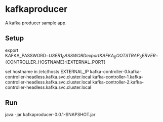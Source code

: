 # kafkaproducer

A kafka producer sample app.

## Setup

export KAFKA_PASSWORD=${USER1_PASSWORD}
export KAFKA_BOOTSTRAP_SERVER=${CONTROLLER_HOSTNAME}:{EXTERNAL_PORT}

set hostname in /etc/hosts
EXTERNAL_IP  kafka-controller-0.kafka-controller-headless.kafka.svc.cluster.local kafka-controller-1.kafka-controller-headless.kafka.svc.cluster.local kafka-controller-2.kafka-controller-headless.kafka.svc.cluster.local

## Run

java -jar kafkaproducer-0.0.1-SNAPSHOT.jar
